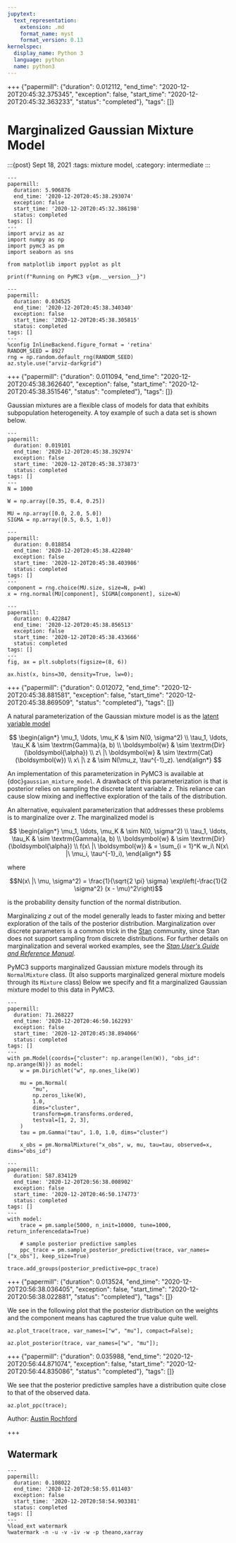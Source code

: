 ```yaml
---
jupytext:
  text_representation:
    extension: .md
    format_name: myst
    format_version: 0.13
kernelspec:
  display_name: Python 3
  language: python
  name: python3
---
```


+++ {"papermill": {"duration": 0.012112, "end_time": "2020-12-20T20:45:32.375345", "exception": false, "start_time": "2020-12-20T20:45:32.363233", "status": "completed"}, "tags": []}

# Marginalized Gaussian Mixture Model

:::{post} Sept 18, 2021
:tags: mixture model, 
:category: intermediate
:::

```{code-cell} ipython3
---
papermill:
  duration: 5.906876
  end_time: '2020-12-20T20:45:38.293074'
  exception: false
  start_time: '2020-12-20T20:45:32.386198'
  status: completed
tags: []
---
import arviz as az
import numpy as np
import pymc3 as pm
import seaborn as sns

from matplotlib import pyplot as plt

print(f"Running on PyMC3 v{pm.__version__}")
```

```{code-cell} ipython3
---
papermill:
  duration: 0.034525
  end_time: '2020-12-20T20:45:38.340340'
  exception: false
  start_time: '2020-12-20T20:45:38.305815'
  status: completed
tags: []
---
%config InlineBackend.figure_format = 'retina'
RANDOM_SEED = 8927
rng = np.random.default_rng(RANDOM_SEED)
az.style.use("arviz-darkgrid")
```

+++ {"papermill": {"duration": 0.011094, "end_time": "2020-12-20T20:45:38.362640", "exception": false, "start_time": "2020-12-20T20:45:38.351546", "status": "completed"}, "tags": []}

Gaussian mixtures are a flexible class of models for data that exhibits subpopulation heterogeneity.  A toy example of such a data set is shown below.

```{code-cell} ipython3
---
papermill:
  duration: 0.019101
  end_time: '2020-12-20T20:45:38.392974'
  exception: false
  start_time: '2020-12-20T20:45:38.373873'
  status: completed
tags: []
---
N = 1000

W = np.array([0.35, 0.4, 0.25])

MU = np.array([0.0, 2.0, 5.0])
SIGMA = np.array([0.5, 0.5, 1.0])
```

```{code-cell} ipython3
---
papermill:
  duration: 0.018854
  end_time: '2020-12-20T20:45:38.422840'
  exception: false
  start_time: '2020-12-20T20:45:38.403986'
  status: completed
tags: []
---
component = rng.choice(MU.size, size=N, p=W)
x = rng.normal(MU[component], SIGMA[component], size=N)
```

```{code-cell} ipython3
---
papermill:
  duration: 0.422847
  end_time: '2020-12-20T20:45:38.856513'
  exception: false
  start_time: '2020-12-20T20:45:38.433666'
  status: completed
tags: []
---
fig, ax = plt.subplots(figsize=(8, 6))

ax.hist(x, bins=30, density=True, lw=0);
```

+++ {"papermill": {"duration": 0.012072, "end_time": "2020-12-20T20:45:38.881581", "exception": false, "start_time": "2020-12-20T20:45:38.869509", "status": "completed"}, "tags": []}

A natural parameterization of the Gaussian mixture model is as the [latent variable model](https://en.wikipedia.org/wiki/Latent_variable_model)

$$
\begin{align*}
\mu_1, \ldots, \mu_K
    & \sim N(0, \sigma^2) \\
\tau_1, \ldots, \tau_K
    & \sim \textrm{Gamma}(a, b) \\
\boldsymbol{w}
    & \sim \textrm{Dir}(\boldsymbol{\alpha}) \\
z\ |\ \boldsymbol{w}
    & \sim \textrm{Cat}(\boldsymbol{w}) \\
x\ |\ z
    & \sim N(\mu_z, \tau^{-1}_z).
\end{align*}
$$

An implementation of this parameterization in PyMC3 is available at {doc}`gaussian_mixture_model`.  A drawback of this parameterization is that is posterior relies on sampling the discrete latent variable $z$.  This reliance can cause slow mixing and ineffective exploration of the tails of the distribution.

An alternative, equivalent parameterization that addresses these problems is to marginalize over $z$.  The marginalized model is

$$
\begin{align*}
\mu_1, \ldots, \mu_K
    & \sim N(0, \sigma^2) \\
\tau_1, \ldots, \tau_K
    & \sim \textrm{Gamma}(a, b) \\
\boldsymbol{w}
    & \sim \textrm{Dir}(\boldsymbol{\alpha}) \\
f(x\ |\ \boldsymbol{w})
    & = \sum_{i = 1}^K w_i\ N(x\ |\ \mu_i, \tau^{-1}_i),
\end{align*}
$$

where

$$N(x\ |\ \mu, \sigma^2) = \frac{1}{\sqrt{2 \pi} \sigma} \exp\left(-\frac{1}{2 \sigma^2} (x - \mu)^2\right)$$

is the probability density function of the normal distribution.

Marginalizing $z$ out of the model generally leads to faster mixing and better exploration of the tails of the posterior distribution.  Marginalization over discrete parameters is a common trick in the [Stan](http://mc-stan.org/) community, since Stan does not support sampling from discrete distributions.  For further details on marginalization and several worked examples, see the [_Stan User's Guide and Reference Manual_](http://www.uvm.edu/~bbeckage/Teaching/DataAnalysis/Manuals/stan-reference-2.8.0.pdf).

PyMC3 supports marginalized Gaussian mixture models through its `NormalMixture` class.  (It also supports marginalized general mixture models through its `Mixture` class)  Below we specify and fit a marginalized Gaussian mixture model to this data in PyMC3.

```{code-cell} ipython3
---
papermill:
  duration: 71.268227
  end_time: '2020-12-20T20:46:50.162293'
  exception: false
  start_time: '2020-12-20T20:45:38.894066'
  status: completed
tags: []
---
with pm.Model(coords={"cluster": np.arange(len(W)), "obs_id": np.arange(N)}) as model:
    w = pm.Dirichlet("w", np.ones_like(W))

    mu = pm.Normal(
        "mu",
        np.zeros_like(W),
        1.0,
        dims="cluster",
        transform=pm.transforms.ordered,
        testval=[1, 2, 3],
    )
    tau = pm.Gamma("tau", 1.0, 1.0, dims="cluster")

    x_obs = pm.NormalMixture("x_obs", w, mu, tau=tau, observed=x, dims="obs_id")
```

```{code-cell} ipython3
---
papermill:
  duration: 587.834129
  end_time: '2020-12-20T20:56:38.008902'
  exception: false
  start_time: '2020-12-20T20:46:50.174773'
  status: completed
tags: []
---
with model:
    trace = pm.sample(5000, n_init=10000, tune=1000, return_inferencedata=True)

    # sample posterior predictive samples
    ppc_trace = pm.sample_posterior_predictive(trace, var_names=["x_obs"], keep_size=True)

trace.add_groups(posterior_predictive=ppc_trace)
```

+++ {"papermill": {"duration": 0.013524, "end_time": "2020-12-20T20:56:38.036405", "exception": false, "start_time": "2020-12-20T20:56:38.022881", "status": "completed"}, "tags": []}

We see in the following plot that the posterior distribution on the weights and the component means has captured the true value quite well.

```{code-cell} ipython3
az.plot_trace(trace, var_names=["w", "mu"], compact=False);
```

```{code-cell} ipython3
az.plot_posterior(trace, var_names=["w", "mu"]);
```

+++ {"papermill": {"duration": 0.035988, "end_time": "2020-12-20T20:56:44.871074", "exception": false, "start_time": "2020-12-20T20:56:44.835086", "status": "completed"}, "tags": []}

We see that the posterior predictive samples have a distribution quite close to that of the observed data.

```{code-cell} ipython3
az.plot_ppc(trace);
```

Author: [Austin Rochford](http://austinrochford.com)

+++

## Watermark

```{code-cell} ipython3
---
papermill:
  duration: 0.108022
  end_time: '2020-12-20T20:58:55.011403'
  exception: false
  start_time: '2020-12-20T20:58:54.903381'
  status: completed
tags: []
---
%load_ext watermark
%watermark -n -u -v -iv -w -p theano,xarray
```
